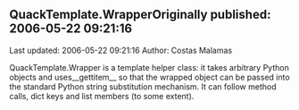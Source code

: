 ## QuackTemplate.WrapperOriginally published: 2006-05-22 09:21:16 
Last updated: 2006-05-22 09:21:16 
Author: Costas Malamas 
 
QuackTemplate.Wrapper is a template helper class: it takes arbitrary Python objects and uses__gettitem__ so that the wrapped object can be passed into the standard Python string substitution mechanism.  It can follow method calls, dict keys and list members (to some extent).